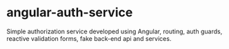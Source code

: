 # angular-auth-service
Simple authorization service developed using Angular, routing, auth guards, reactive validation forms, fake back-end api and services.

